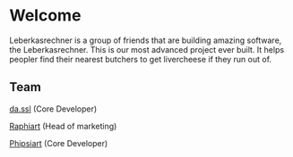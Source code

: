 # Welcome 
Leberkasrechner is a group of friends that are building amazing software, the Leberkasrechner. This is our most advanced project ever built.
It helps peopler find their nearest butchers to get livercheese if they run out of.


## Team
[da.ssl](https://github.com/da-ssl) (Core Developer)

[Raphiart](https://github.com/Raphiart) (Head of marketing)

[Phipsiart](https://github.com/Phipsiart) (Core Developer)
